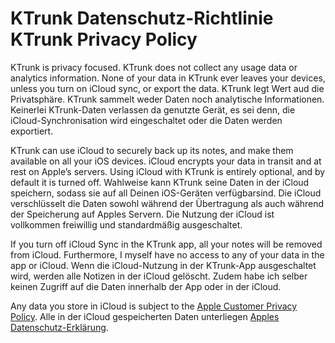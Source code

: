 <h1>
  <span class="de">KTrunk Datenschutz-Richtlinie</span>
  <span class="en">KTrunk Privacy Policy</span>
</h1>

<span class="en">KTrunk is privacy focused. KTrunk does not collect any usage data or analytics information. None of your data in KTrunk ever leaves your devices, unless you turn on iCloud sync, or export the data.</span>
<span class="de">KTrunk legt Wert aud die Privatsphäre. KTrunk sammelt weder Daten noch analytische Informationen. Keinerlei KTrunk-Daten verlassen da genutzte Gerät, es sei denn, die iCloud-Synchronisation wird eingeschaltet oder die Daten werden exportiert.</span>

<span class="en">KTrunk can use iCloud to securely back up its notes, and make them available on all your iOS devices. iCloud encrypts your data in transit and at rest on Apple’s servers. Using iCloud with KTrunk is entirely optional, and by default it is turned off.</span>
<span class="de">Wahlweise kann KTrunk seine Daten in der iCloud speichern, sodass sie auf all Deinen iOS-Geräten verfügbarsind. Die iCloud verschlüsselt die Daten sowohl während der Übertragung als auch während der Speicherung auf Apples Servern. Die Nutzung der iCloud ist vollkommen freiwillig und standardmäßig ausgeschaltet.</span>

<span class="en">If you turn off iCloud Sync in the KTrunk app, all your notes will be removed from iCloud. Furthermore, I myself have no access to any of your data in the app or iCloud.</span>
<span class="de">Wenn die iCloud-Nutzung in der KTrunk-App ausgeschaltet wird, werden alle Notizen in der iCloud gelöscht. Zudem habe ich selber keinen Zugriff auf die Daten innerhalb der App oder in der iCloud.</span>

<span class="en">Any data you store in iCloud is subject to the [Apple Customer Privacy Policy](https://www.apple.com/legal/privacy/).</span>
<span class="de">Alle in der iCloud gespeicherten Daten unterliegen [Apples Datenschutz-Erklärung](https://www.apple.com/de/legal/privacy/).</span>
